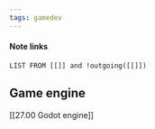 ```yaml
---
tags: gamedev
---
```

#### Note links
```dataview
LIST FROM [[]] and !outgoing([[]])
```
## Game engine
[[27.00 Godot engine]]